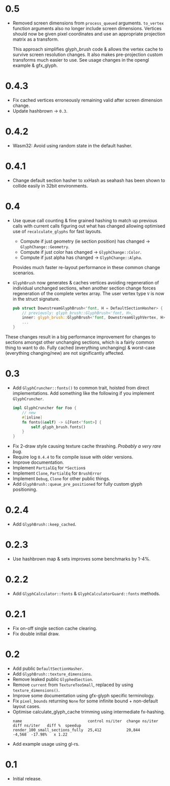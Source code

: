# 0.5
* Removed screen dimensions from `process_queued` arguments. `to_vertex` function arguments also no longer include screen dimensions. Vertices should now be given pixel coordinates and use an appropriate projection matrix as a transform.

  This approach simplifies glyph_brush code & allows the vertex cache to survive screen resolution changes. It also makes pre-projection custom transforms much easier to use. See usage changes in the opengl example & gfx_glyph.

# 0.4.3
* Fix cached vertices erroneously remaining valid after screen dimension change.
* Update hashbrown -> `0.3`.

# 0.4.2
* Wasm32: Avoid using random state in the default hasher.

# 0.4.1
* Change default section hasher to xxHash as seahash has been shown to collide easily in 32bit environments.

# 0.4
* Use queue call counting & fine grained hashing to match up previous calls with current calls figuring out what has changed allowing optimised use of `recalculate_glyphs` for fast layouts.
  - Compute if just geometry (ie section position) has changed -> `GlyphChange::Geometry`.
  - Compute if just color has changed -> `GlyphChange::Color`.
  - Compute if just alpha has changed -> `GlyphChange::Alpha`.

  Provides much faster re-layout performance in these common change scenarios.
* `GlyphBrush` now generates & caches vertices avoiding regeneration of individual unchanged sections, when another section change forces regeneration of the complete vertex array. The user vertex type `V` is now in the struct signature.
  ```rust
  pub struct DownstreamGlyphBrush<'font, H = DefaultSectionHasher> {
      // previously: glyph_brush::GlyphBrush<'font, H>,
      inner: glyph_brush::GlyphBrush<'font, DownstreamGlyphVertex, H>,
      ...
  }
  ```

These changes result in a big performance improvement for changes to sections amongst other unchanging sections, which is a fairly common thing to want to do. Fully cached (everything unchanging) & worst-case (everything changing/new) are not significantly affected.

# 0.3
* Add `GlyphCruncher::fonts()` to common trait, hoisted from direct implementations. Add something like the following if you implement `GlyphCruncher`.
  ```rust
  impl GlyphCruncher for Foo {
      // new
      #[inline]
      fn fonts(&self) -> &[Font<'font>] {
          self.glyph_brush.fonts()
      }
  }
  ```
* Fix 2-draw style causing texture cache thrashing. _Probably a very rare bug_.
* Require log `0.4.4` to fix compile issue with older versions.
* Improve documentation.
* Implement `PartialEq` for `*Section`s
* Implement `Clone`, `PartialEq` for `BrushError`
* Implement `Debug`, `Clone` for other public things.
* Add `GlyphBrush::queue_pre_positioned` for fully custom glyph positioning.

# 0.2.4
* Add `GlyphBrush::keep_cached`.

# 0.2.3
* Use hashbrown map & sets improves some benchmarks by 1-4%.

# 0.2.2
* Add `GlyphCalculator::fonts` & `GlyphCalculatorGuard::fonts` methods.

# 0.2.1
* Fix on-off single section cache clearing.
* Fix double initial draw.

# 0.2
* Add public `DefaultSectionHasher`.
* Add `GlyphBrush::texture_dimensions`.
* Remove leaked public `GlyphedSection`.
* Remove `current` from `TextureTooSmall`, replaced by using `texture_dimensions()`.
* Improve some documentation using gfx-glyph specific terminology.
* Fix `pixel_bounds` returning `None` for some infinite bound + non-default layout cases.
* Optimise calculate_glyph_cache trimming using intermediate fx-hashing.
  ```
  name                             control ns/iter  change ns/iter  diff ns/iter   diff %  speedup
  render_100_small_sections_fully  25,412           20,844                -4,568  -17.98%   x 1.22
  ```
* Add example usage using gl-rs.

# 0.1
* Initial release.

